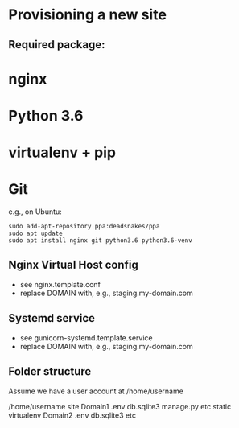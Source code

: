 Provisioning a new site
=======================

## Required package:

# nginx
# Python 3.6
# virtualenv + pip
# Git

e.g., on Ubuntu:
	
	sudo add-apt-repository ppa:deadsnakes/ppa
	sudo apt update
	sudo apt install nginx git python3.6 python3.6-venv

## Nginx Virtual Host config

* see nginx.template.conf
* replace DOMAIN with, e.g., staging.my-domain.com

## Systemd service

* see gunicorn-systemd.template.service
* replace DOMAIN with, e.g., staging.my-domain.com

## Folder structure

Assume we have a user account at /home/username

/home/username
	site
		Domain1
			.env
			db.sqlite3
			manage.py etc
			static
			virtualenv
		Domain2
			.env
			db.sqlite3
			etc


